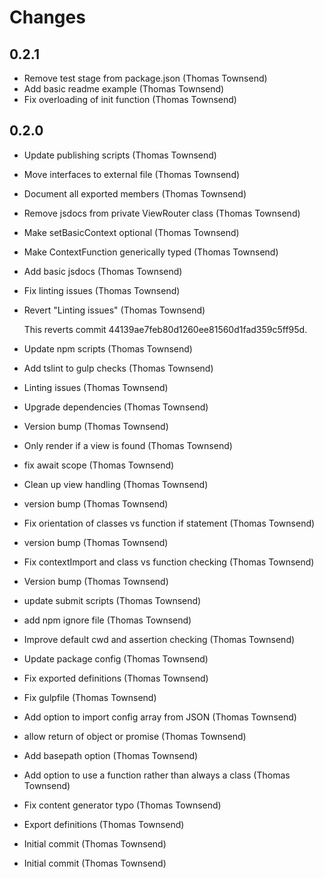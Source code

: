 # Changes

## 0.2.1

- Remove test stage from package.json (Thomas Townsend)
- Add basic readme example (Thomas Townsend)
- Fix overloading of init function (Thomas Townsend)

## 0.2.0

- Update publishing scripts (Thomas Townsend)
- Move interfaces to external file (Thomas Townsend)
- Document all exported members (Thomas Townsend)
- Remove jsdocs from private ViewRouter class (Thomas Townsend)
- Make setBasicContext optional (Thomas Townsend)
- Make ContextFunction generically typed (Thomas Townsend)
- Add basic jsdocs (Thomas Townsend)
- Fix linting issues (Thomas Townsend)
- Revert "Linting issues" (Thomas Townsend)

  This reverts commit 44139ae7feb80d1260ee81560d1fad359c5ff95d.
- Update npm scripts (Thomas Townsend)
- Add tslint to gulp checks (Thomas Townsend)
- Linting issues (Thomas Townsend)
- Upgrade dependencies (Thomas Townsend)
- Version bump (Thomas Townsend)
- Only render if a view is found (Thomas Townsend)
- fix await scope (Thomas Townsend)
- Clean up view handling (Thomas Townsend)
- version bump (Thomas Townsend)
- Fix orientation of classes vs function if statement (Thomas Townsend)
- version bump (Thomas Townsend)
- Fix contextImport and class vs function checking (Thomas Townsend)
- Version bump (Thomas Townsend)
- update submit scripts (Thomas Townsend)
- add npm ignore file (Thomas Townsend)
- Improve default cwd and assertion checking (Thomas Townsend)
- Update package config (Thomas Townsend)
- Fix exported definitions (Thomas Townsend)
- Fix gulpfile (Thomas Townsend)
- Add option to import config array from JSON (Thomas Townsend)
- allow return of object or promise (Thomas Townsend)
- Add basepath option (Thomas Townsend)
- Add option to use a function rather than always a class (Thomas Townsend)
- Fix content generator typo (Thomas Townsend)
- Export definitions (Thomas Townsend)
- Initial commit (Thomas Townsend)
- Initial commit (Thomas Townsend)
